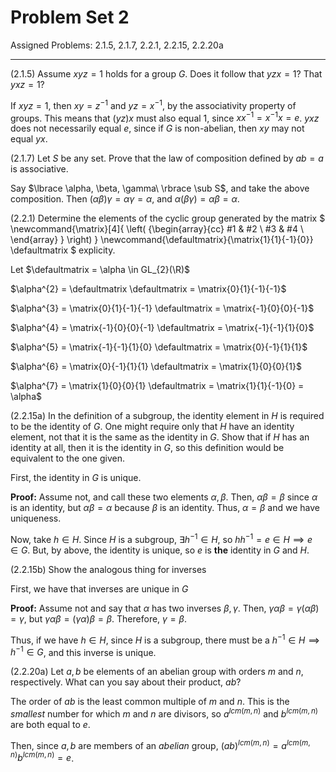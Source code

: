 # Problem Set 2

Assigned Problems: 2.1.5, 2.1.7, 2.2.1, 2.2.15, 2.2.20a

---

(2.1.5) Assume $xyz=1$ holds for a group $G$. Does it follow that $yzx=1$? That $yxz=1?$

If $xyz=1$, then $xy=z^{-1}$ and $yz=x^{-1}$, by the associativity property of groups. This means that $(yz)x$ must also equal $1$, since $xx^{-1} = x^{-1}x = e$. $yxz$ does not necessarily equal $e$, since if $G$ is non-abelian, then $xy$ may not equal $yx$.

(2.1.7) Let $S$ be any set. Prove that the law of composition defined by $ab=a$ is associative.

Say $\lbrace \alpha, \beta, \gamma\ \rbrace \sub S$, and take the above composition. Then $(\alpha \beta)\gamma = \alpha \gamma = \alpha$, and $\alpha (\beta \gamma) = \alpha \beta = \alpha$.

(2.2.1) Determine the elements of the cyclic group generated by the matrix 
$
\newcommand{\matrix}[4]{
    \left( {\begin{array}{cc} 
    #1 & #2 \\
    #3 & #4 \\
    \end{array} }
    \right)
}
\newcommand{\defaultmatrix}{\matrix{1}{1}{-1}{0}}
\defaultmatrix
$
explicity.

Let $\defaultmatrix = \alpha \in GL_{2}(\R)$

$\alpha^{2} = \defaultmatrix \defaultmatrix = \matrix{0}{1}{-1}{-1}$

$\alpha^{3} = \matrix{0}{1}{-1}{-1} \defaultmatrix = \matrix{-1}{0}{0}{-1}$

$\alpha^{4} = \matrix{-1}{0}{0}{-1} \defaultmatrix = \matrix{-1}{-1}{1}{0}$

$\alpha^{5} = \matrix{-1}{-1}{1}{0} \defaultmatrix = \matrix{0}{-1}{1}{1}$

$\alpha^{6} = \matrix{0}{-1}{1}{1} \defaultmatrix = \matrix{1}{0}{0}{1}$

$\alpha^{7} = \matrix{1}{0}{0}{1} \defaultmatrix = \matrix{1}{1}{-1}{0} = \alpha$

(2.2.15a) In the definition of a subgroup, the identity element in $H$ is required to be the identity of $G$. One might require only that $H$ have an identity element, not that it is the same as the identity in $G$. Show that if $H$ has an identity at all, then it is the identity in $G$, so this definition would be equivalent to the one given.

First, the identity in $G$ is unique.

**Proof:** Assume not, and call these two elements $\alpha, \beta$. Then, $\alpha \beta = \beta$ since $\alpha$ is an identity, but $\alpha \beta = \alpha$ because $\beta$ is an identity. Thus, $\alpha = \beta$ and we have uniqueness.

Now, take $h \in H$. Since $H$ is a subgroup, $\exists h^{-1}\in H$, so $hh^{-1} = e \in H \implies e \in G$. But, by above, the identity is unique, so $e$ is **the** identity in $G$ and $H$.

(2.2.15b) Show the analogous thing for inverses

First, we have that inverses are unique in $G$

**Proof:** Assume not and say that $\alpha$ has two inverses $\beta, \gamma$. Then, $\gamma \alpha \beta = \gamma (\alpha \beta) = \gamma$, but $\gamma \alpha \beta = (\gamma \alpha) \beta = \beta$. Therefore, $\gamma = \beta$.

Thus, if we have $h \in H$, since $H$ is a subgroup, there must be a $h^{-1} \in H \implies h^{-1} \in G$, and this inverse is unique.

(2.2.20a) Let $a, b$ be elements of an abelian group with orders $m$ and $n$, respectively. What can you say about their product, $ab$?

The order of $ab$ is the least common multiple of $m$ and $n$. This is the *smallest* number for which $m$ and $n$ are divisors, so $a^{lcm(m, n)}$ and $b^{lcm(m, n)}$ are both equal to $e$.

Then, since $a, b$ are members of an *abelian* group, $(ab)^{lcm(m, n)} = a^{lcm(m, n)}b^{lcm(m, n)} = e$.